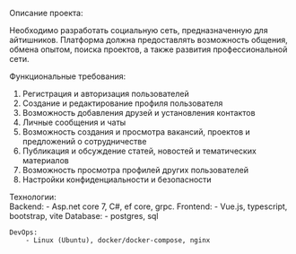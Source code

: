 Описание проекта: 
 
Необходимо разработать социальную сеть, предназначенную для айтишников. Платформа должна предоставлять возможность общения, обмена опытом, поиска проектов, а также развития профессиональной сети. 
 
Функциональные требования: 
 
1. Регистрация и авторизация пользователей 
2. Создание и редактирование профиля пользователя 
3. Возможность добавления друзей и установления контактов 
4. Личные сообщения и чаты 
5. Возможность создания и просмотра вакансий, проектов и предложений о сотрудничестве 
6. Публикация и обсуждение статей, новостей и тематических материалов 
7. Возможность просмотра профилей других пользователей 
8. Настройки конфиденциальности и безопасности 
 
Технологии:  
    Backend: 
        - Asp.net core 7, C#, ef core, grpc. 
    Frontend: 
        - Vue.js, typescript, bootstrap, vite 
    Database: 
        - postgres, sql 
 
    DevOps: 
        - Linux (Ubuntu), docker/docker-compose, nginx
